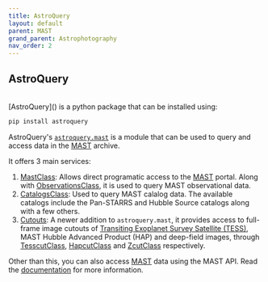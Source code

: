 ```yaml
---
title: AstroQuery
layout: default
parent: MAST
grand_parent: Astrophotography
nav_order: 2
---
```


## AstroQuery

<br />
[AstroQuery]() is a python package that can be installed using:

```sh
pip install astroquery
```

AstroQuery's [`astroquery.mast`](https://astroquery.readthedocs.io/en/latest/mast/mast.html) is a module that can be used to query and access data in the [MAST](.) archive.

It offers 3 main services:

1. [MastClass](https://astroquery.readthedocs.io/en/latest/api/astroquery.mast.MastClass.html#astroquery.mast.MastClass): Allows direct programatic access to the [MAST](.) portal. Along with [ObservationsClass](https://astroquery.readthedocs.io/en/latest/api/astroquery.mast.ObservationsClass.html#astroquery.mast.ObservationsClass), it is used to query MAST observational data.
2. [CatalogsClass](https://astroquery.readthedocs.io/en/latest/api/astroquery.mast.CatalogsClass.html#astroquery.mast.CatalogsClass): Used to query MAST calalog data. The available catalogs include the Pan-STARRS and Hubble Source catalogs along with a few others.
3. [Cutouts](https://astroquery.readthedocs.io/en/latest/mast/mast_cut.html): A newer addition to `astroquery.mast`, it provides access to full-frame image cutouts of [Transiting Exoplanet Survey Satellite (TESS)](https://tess.mit.edu/), MAST Hubble Advanced Product (HAP) and deep-field images, through [TesscutClass](https://astroquery.readthedocs.io/en/latest/mast/mast_cut.html#tesscut), [HapcutClass](https://astroquery.readthedocs.io/en/latest/mast/mast_cut.html#hapcut) and [ZcutClass](https://astroquery.readthedocs.io/en/latest/mast/mast_cut.html#zcut) respectively.

Other than this, you can also access [MAST](.) data using the MAST API. Read the [documentation](https://mast.stsci.edu/api/v0/) for more information.
